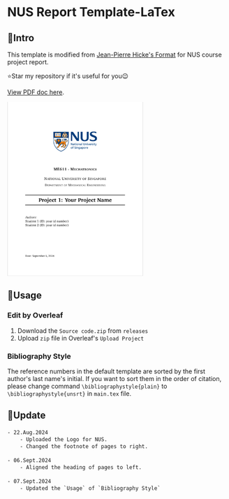 # NUS Report Template-LaTex

## 📌Intro

This template is modified from [Jean-Pierre Hicke's Format](https://www.overleaf.com/latex/templates/university-of-waterloo-me303-report-format/fvcvbdbfpmmt) for NUS course project report.

⭐Star my repository if it's useful for you😉

[View PDF doc here](./NUS_Report_Template.pdf).

<img src="./template.png" style="zoom:60%">

## 🔧Usage

### Edit by Overleaf

1. Download the `Source code.zip` from `releases`
2. Upload `zip` file in Overleaf's `Upload Project`

### Bibliography Style

The reference numbers in the default template are sorted by the first author's last name's initial. If you want to sort them in the order of citation, please change command `\bibliographystyle{plain}` to `\bibliographystyle{unsrt}` in `main.tex` file.

## 📄Update

```
- 22.Aug.2024
	- Uploaded the Logo for NUS.
	- Changed the footnote of pages to right. 

- 06.Sept.2024
	- Aligned the heading of pages to left. 

- 07.Sept.2024
	- Updated the `Usage` of `Bibliography Style`





```

